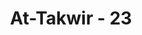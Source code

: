 ---
title: "At-Takwir - 23"
no: 23
arabic_no: ٢٣
ayah: وَلَقَدْ رَاٰهُ بِالْاُفُقِ الْمُبِيْنِۚ
translation: "Dan sungguh, dia (Muhammad) telah melihatnya (Jibril) di ufuk yang terang. "
tafsir: "Nabi Muhammad pernah melihat Jibril dalam bentuk yang asli dua kali dalam hidupnya. Pertama, ketika beliau berada di Gua Hira sebelum turunnya Surah al-Muddatstsir, dan kedua, ketika beliau mi'raj ke langit ketujuh. Firman Allah \n\nDan sungguh, dia (Muhammad) telah melihatnya (dalam rupanya yang asli) pada waktu yang lain, (yaitu) di Sidratul Muntaha. (an-Najm/53: 13-14)"
---